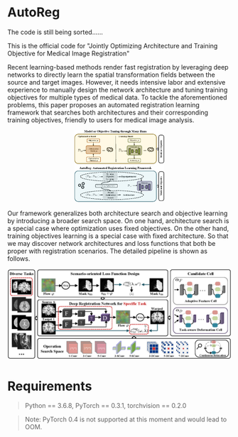 # AutoReg

The code is still being sorted......

This is the official code for "Jointly Optimizing Architecture and Training Objective for Medical Image Registration" 


Recent learning-based methods render fast registration by leveraging deep networks to directly learn the spatial transformation fields between the source and target images. 
However, it needs intensive labor and extensive experience to manually design the network architecture and tuning training objectives for multiple types of medical data.
To tackle the aforementioned problems, this paper proposes an automated registration learning framework that searches both architectures and their corresponding training objectives, friendly to users for medical image analysis. 

<div align=center>
<img src=pipline.png width=40% />
</div>

Our framework generalizes both architecture search and objective learning by introducing a broader search space. On one hand, architecture search is a special case where optimization uses fixed objectives. On the other hand, training objectives learning is a special case with fixed architecture. So that we may discover network architectures and loss functions that both be proper with registration scenarios. The detailed pipeline is shown as follows.


![Alt text](pipeline.png)



# Requirements

> Python == 3.6.8, PyTorch == 0.3.1, torchvision == 0.2.0  <br>

> Note: PyTorch 0.4 is not supported at this moment and would lead to OOM.  <br>




